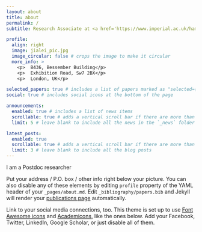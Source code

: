 ```yaml
---
layout: about
title: about
permalink: /
subtitle: Research Associate at <a href='https://www.imperial.ac.uk/hamlyn-centre/'> Hamlyn Centre for Robotic Surgery, Imperial College London </a>. 

profile:
  align: right
  image: jialei_pic.jpg
  image_circular: false # crops the image to make it circular
  more_info: >
    <p>  B436, Bessember Building</p>
    <p>  Exhibition Road, Sw7 2BX</p>
    <p>  London, UK</p>

selected_papers: true # includes a list of papers marked as "selected={true}"
social: true # includes social icons at the bottom of the page

announcements:
  enabled: true # includes a list of news items
  scrollable: true # adds a vertical scroll bar if there are more than 3 news items
  limit: 5 # leave blank to include all the news in the `_news` folder

latest_posts:
  enabled: true
  scrollable: true # adds a vertical scroll bar if there are more than 3 new posts items
  limit: 3 # leave blank to include all the blog posts
---
```


I am a Postdoc researcher

Put your address / P.O. box / other info right below your picture. You can also disable any of these elements by editing `profile` property of the YAML header of your `_pages/about.md`. Edit `_bibliography/papers.bib` and Jekyll will render your [publications page](/al-folio/publications/) automatically.

Link to your social media connections, too. This theme is set up to use [Font Awesome icons](https://fontawesome.com/) and [Academicons](https://jpswalsh.github.io/academicons/), like the ones below. Add your Facebook, Twitter, LinkedIn, Google Scholar, or just disable all of them.
